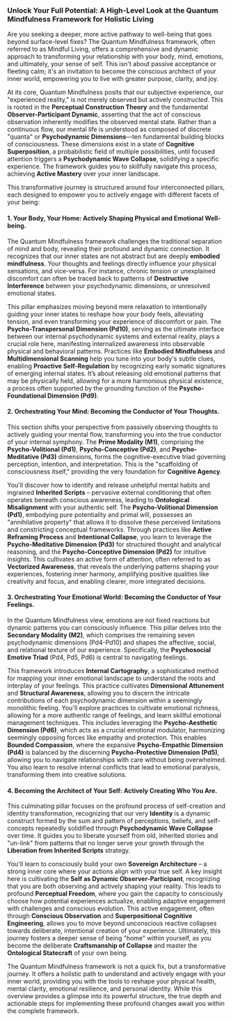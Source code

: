 ### Unlock Your Full Potential: A High-Level Look at the Quantum Mindfulness Framework for Holistic Living

Are you seeking a deeper, more active pathway to well-being that goes beyond surface-level fixes? The Quantum Mindfulness framework, often referred to as Mindful Living, offers a comprehensive and dynamic approach to transforming your relationship with your body, mind, emotions, and ultimately, your sense of self. This isn't about passive acceptance or fleeting calm; it's an invitation to become the conscious architect of your inner world, empowering you to live with greater purpose, clarity, and joy.

At its core, Quantum Mindfulness posits that our subjective experience, our "experienced reality," is not merely observed but actively *constructed*. This is rooted in the **Perceptual Construction Theory** and the fundamental **Observer-Participant Dynamic**, asserting that the act of conscious observation inherently modifies the observed mental state. Rather than a continuous flow, our mental life is understood as composed of discrete "quanta" or **Psychodynamic Dimensions**—ten fundamental building blocks of consciousness. These dimensions exist in a state of **Cognitive Superposition**, a probabilistic field of multiple possibilities, until focused attention triggers a **Psychodynamic Wave Collapse**, solidifying a specific experience. The framework guides you to skillfully navigate this process, achieving **Active Mastery** over your inner landscape.

This transformative journey is structured around four interconnected pillars, each designed to empower you to actively engage with different facets of your being:

#### 1. Your Body, Your Home: Actively Shaping Physical and Emotional Well-being.

The Quantum Mindfulness framework challenges the traditional separation of mind and body, revealing their profound and dynamic connection. It recognizes that our inner states are not abstract but are deeply **embodied mindfulness**. Your thoughts and feelings directly influence your physical sensations, and vice-versa. For instance, chronic tension or unexplained discomfort can often be traced back to patterns of **Destructive Interference** between your psychodynamic dimensions, or unresolved emotional states.

This pillar emphasizes moving beyond mere relaxation to intentionally guiding your inner states to reshape how your body feels, alleviating tension, and even transforming your experience of discomfort or pain. The **Psycho-Transpersonal Dimension (Pd10)**, serving as the ultimate interface between our internal psychodynamic systems and external reality, plays a crucial role here, manifesting internalized awareness into observable physical and behavioral patterns. Practices like **Embodied Mindfulness** and **Multidimensional Scanning** help you tune into your body's subtle clues, enabling **Proactive Self-Regulation** by recognizing early somatic signatures of emerging internal states. It’s about releasing old emotional patterns that may be physically held, allowing for a more harmonious physical existence, a process often supported by the grounding function of the **Psycho-Foundational Dimension (Pd9)**.

#### 2. Orchestrating Your Mind: Becoming the Conductor of Your Thoughts.

This section shifts your perspective from passively observing thoughts to actively guiding your mental flow, transforming you into the true conductor of your internal symphony. The **Prime Modality (M1)**, comprising the **Psycho-Volitional (Pd1)**, **Psycho-Conceptive (Pd2)**, and **Psycho-Meditative (Pd3)** dimensions, forms the cognitive-executive triad governing perception, intention, and interpretation. This is the "scaffolding of consciousness itself," providing the very foundation for **Cognitive Agency**.

You'll discover how to identify and release unhelpful mental habits and ingrained **Inherited Scripts** – pervasive external conditioning that often operates beneath conscious awareness, leading to **Ontological Misalignment** with your authentic self. The **Psycho-Volitional Dimension (Pd1)**, embodying pure potentiality and primal will, possesses an "annihilative property" that allows it to dissolve these perceived limitations and constricting conceptual frameworks. Through practices like **Active Reframing Process** and **Intentional Collapse**, you learn to leverage the **Psycho-Meditative Dimension (Pd3)** for structured thought and analytical reasoning, and the **Psycho-Conceptive Dimension (Pd2)** for intuitive insights. This cultivates an active form of attention, often referred to as **Vectorized Awareness**, that reveals the underlying patterns shaping your experiences, fostering inner harmony, amplifying positive qualities like creativity and focus, and enabling clearer, more integrated decisions.

#### 3. Orchestrating Your Emotional World: Becoming the Conductor of Your Feelings.

In the Quantum Mindfulness view, emotions are not fixed reactions but dynamic patterns you can consciously influence. This pillar delves into the **Secondary Modality (M2)**, which comprises the remaining seven psychodynamic dimensions (Pd4-Pd10) and shapes the affective, social, and relational texture of our experience. Specifically, the **Psychosocial Emotive Triad** (Pd4, Pd5, Pd6) is central to navigating feelings.

This framework introduces **Internal Cartography**, a sophisticated method for mapping your inner emotional landscape to understand the roots and interplay of your feelings. This practice cultivates **Dimensional Attunement** and **Structural Awareness**, allowing you to discern the intricate contributions of each psychodynamic dimension within a seemingly monolithic feeling. You'll explore practices to cultivate emotional richness, allowing for a more authentic range of feelings, and learn skillful emotional management techniques. This includes leveraging the **Psycho-Aesthetic Dimension (Pd6)**, which acts as a crucial emotional modulator, harmonizing seemingly opposing forces like empathy and protection. This enables **Bounded Compassion**, where the expansive **Psycho-Empathic Dimension (Pd4)** is balanced by the discerning **Psycho-Protective Dimension (Pd5)**, allowing you to navigate relationships with care without being overwhelmed. You also learn to resolve internal conflicts that lead to emotional paralysis, transforming them into creative solutions.

#### 4. Becoming the Architect of Your Self: Actively Creating Who You Are.

This culminating pillar focuses on the profound process of self-creation and identity transformation, recognizing that our very **Identity** is a dynamic construct formed by the sum and pattern of perceptions, beliefs, and self-concepts repeatedly solidified through **Psychodynamic Wave Collapse** over time. It guides you to liberate yourself from old, inherited stories and "un-link" from patterns that no longer serve your growth through the **Liberation from Inherited Scripts** strategy.

You'll learn to consciously build your own **Sovereign Architecture** – a strong inner core where your actions align with your true self. A key insight here is cultivating the **Self as Dynamic Observer-Participant**, recognizing that you are both observing and actively shaping your reality. This leads to profound **Perceptual Freedom**, where you gain the capacity to consciously choose how potential experiences actualize, enabling adaptive engagement with challenges and conscious evolution. This active engagement, often through **Conscious Observation** and **Superpositional Cognitive Engineering**, allows you to move beyond unconscious reactive collapses towards deliberate, intentional creation of your experience. Ultimately, this journey fosters a deeper sense of being "home" within yourself, as you become the deliberate **Craftsmanship of Collapse** and master the **Ontological Statecraft** of your own being.

The Quantum Mindfulness framework is not a quick fix, but a transformative journey. It offers a holistic path to understand and actively engage with your inner world, providing you with the tools to reshape your physical health, mental clarity, emotional resilience, and personal identity. While this overview provides a glimpse into its powerful structure, the true depth and actionable steps for implementing these profound changes await you within the complete framework.